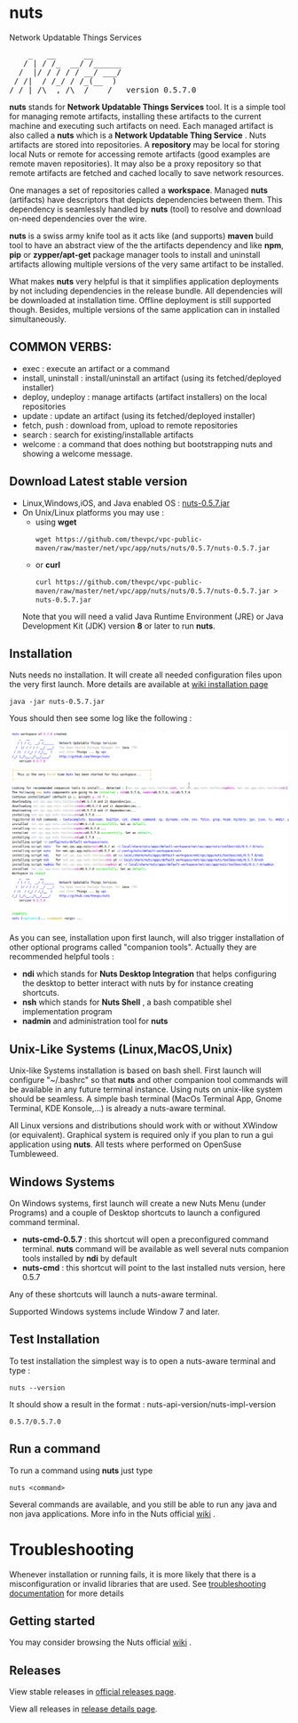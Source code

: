 # nuts
Network Updatable Things Services
<pre>
    _   __      __
   / | / /_  __/ /______
  /  |/ / / / / __/ ___/
 / /|  / /_/ / /_(__  )
/_/ |_/\__,_/\__/____/   version 0.5.7.0
</pre>

**nuts** stands for **Network Updatable Things Services** tool. It is a simple tool  for managing remote artifacts, installing these  artifacts to the current machine and executing such  artifacts on need. Each managed artifact  is also called a **nuts** which  is a **Network Updatable Thing Service** . Nuts artifacts are  stored  into repositories. A  **repository**  may be local for  storing local Nuts or remote for accessing  remote artifacts (good examples  are  remote maven  repositories). It may also be a proxy repository so that remote artifacts are fetched and cached locally to save network resources.

One manages a set of repositories called a **workspace**. Managed **nuts**  (artifacts)  have descriptors that depicts dependencies between them. This dependency is seamlessly handled by  **nuts**  (tool) to resolve and download on-need dependencies over the wire. 

**nuts** is a swiss army knife tool as it acts like (and supports) **maven** build tool to have an abstract view of the the  artifacts dependency and like  **npm**, **pip** or **zypper/apt-get**  package manager tools to  install and uninstall artifacts allowing multiple versions of the very same artifact to  be installed.

What makes **nuts** very helpful is that it simplifies application deployments by not including dependencies in the release bundle. All dependencies will be downloaded at installation time. Offline deployment is still supported though. Besides, multiple versions of the same application can in installed simultaneously.

## COMMON VERBS:
+ exec               : execute an artifact or a command
+ install, uninstall : install/uninstall an artifact (using its fetched/deployed installer)
+ deploy, undeploy   : manage artifacts (artifact installers) on the local repositories
+ update             : update an artifact (using its fetched/deployed installer)
+ fetch, push        : download from, upload to remote repositories
+ search             : search for existing/installable artifacts
+ welcome            : a command that does nothing but bootstrapping nuts and showing a welcome message.

## Download Latest stable version
+ Linux,Windows,iOS, and Java enabled OS : [nuts-0.5.7.jar](https://github.com/thevpc/vpc-public-maven/raw/master/net/vpc/app/nuts/nuts/0.5.7/nuts-0.5.7.jar)
+ On Unix/Linux platforms you may use :
    + using **wget**
        ```
        wget https://github.com/thevpc/vpc-public-maven/raw/master/net/vpc/app/nuts/nuts/0.5.7/nuts-0.5.7.jar
        ```
    + or **curl**
        ```
        curl https://github.com/thevpc/vpc-public-maven/raw/master/net/vpc/app/nuts/nuts/0.5.7/nuts-0.5.7.jar > nuts-0.5.7.jar 
        ```
    Note that you will need a valid Java Runtime Environment (JRE) or Java Development Kit (JDK) version **8** or later to run **nuts**.

## Installation
Nuts needs no installation. 
It will create all needed configuration files upon the very first launch. 
More details are available at [wiki installation page](https://github.com/thevpc/nuts/wiki/Installation)

```
java -jar nuts-0.5.7.jar
```
Yous should then see some log like the following :

![install-log-example](docs/install-log-example.png)

As you can see, installation upon first launch, will also trigger installation of other optional programs called "companion tools".
Actually they are recommended helpful tools :
  + **ndi** which stands for __Nuts Desktop Integration__ that helps configuring the desktop to better 
    interact with nuts by for instance creating shortcuts.
  + **nsh** which stands for __Nuts Shell__ , a bash compatible shel implementation program
  + **nadmin** and administration tool for **nuts** 


## Unix-Like Systems (Linux,MacOS,Unix)
Unix-like Systems installation is based on bash shell. First launch will configure "~/.bashrc" so that **nuts** and other companion tool commands will be 
available in any future terminal instance.
Using nuts on unix-like system should be seamless. A simple bash terminal (MacOs Terminal App, Gnome Terminal, KDE Konsole,...) is already a nuts-aware terminal.

All Linux versions and distributions should work with or without XWindow (or equivalent). Graphical system is required only if you plan to run a 
gui application using **nuts**.
All tests where performed on OpenSuse Tumbleweed.

## Windows Systems
On Windows systems, first launch will create a new Nuts Menu (under Programs) and a couple of Desktop shortcuts to launch a configured command terminal.
  + **nuts-cmd-0.5.7** : this shortcut will open a preconfigured command terminal. **nuts** command will be available as well 
                         several nuts companion tools installed by **ndi** by default
  + **nuts-cmd**       : this shortcut will point to the last installed nuts version, here 0.5.7  

Any of these shortcuts will launch a nuts-aware terminal.

Supported Windows systems include Window 7 and later.

## Test Installation
To test installation the simplest way is to open a nuts-aware terminal and type : 

```
nuts --version
```

It should show a result in the format : nuts-api-version/nuts-impl-version

```
0.5.7/0.5.7.0
```

## Run a command

To run a command using **nuts** just type

```
nuts <command>
```

Several commands are available, and you still be able to run any java and non java applications. More info in the Nuts official [wiki](https://github.com/thevpc/nuts/wiki) .

# Troubleshooting
Whenever installation or running fails, it is more likely that there is a misconfiguration or invalid libraries that are used. 
See [troubleshooting documentation](docs/troubleshooting.md) for more details


## Getting started
 You may consider browsing the Nuts official [wiki](https://github.com/thevpc/nuts/wiki) .

## Releases
View stable releases in [official releases page](https://github.com/thevpc/nuts/releases).

View all releases in [release details page](docs/change-log/release-details.md).
